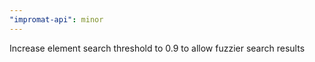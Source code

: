 ```yaml
---
"impromat-api": minor
---
```


Increase element search threshold to 0.9 to allow fuzzier search results
